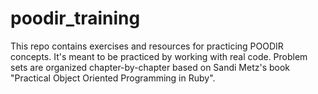 # poodir_training
This repo contains exercises and resources for practicing POODIR concepts. It's meant to be practiced by working with real code. Problem sets are organized chapter-by-chapter based on Sandi Metz's book "Practical Object Oriented Programming in Ruby".
